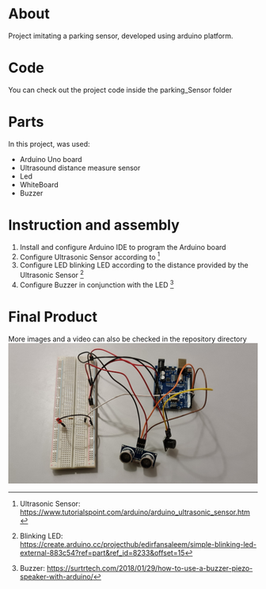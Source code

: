 # About
Project imitating a parking sensor, developed using arduino platform.

# Code
You can check out the project code inside the parking_Sensor folder

# Parts
In this project, was used:
 - Arduino Uno board
 - Ultrasound distance measure sensor
 - Led 
 - WhiteBoard
 - Buzzer

# Instruction and assembly
1. Install and configure Arduino IDE to program the Arduino board 
2. Configure Ultrasonic Sensor according to [^1]
3. Configure LED blinking LED according to the distance provided by the Ultrasonic Sensor [^2]
4. Configure Buzzer in conjunction with the LED [^3]

# Final Product
More images and a video can also be checked in the repository directory
![Screenshot](overall.jpg)





[^1]: Ultrasonic Sensor: https://www.tutorialspoint.com/arduino/arduino_ultrasonic_sensor.htm
[^2]: Blinking LED: https://create.arduino.cc/projecthub/edirfansaleem/simple-blinking-led-external-883c54?ref=part&ref_id=8233&offset=15
[^3]: Buzzer: https://surtrtech.com/2018/01/29/how-to-use-a-buzzer-piezo-speaker-with-arduino/
